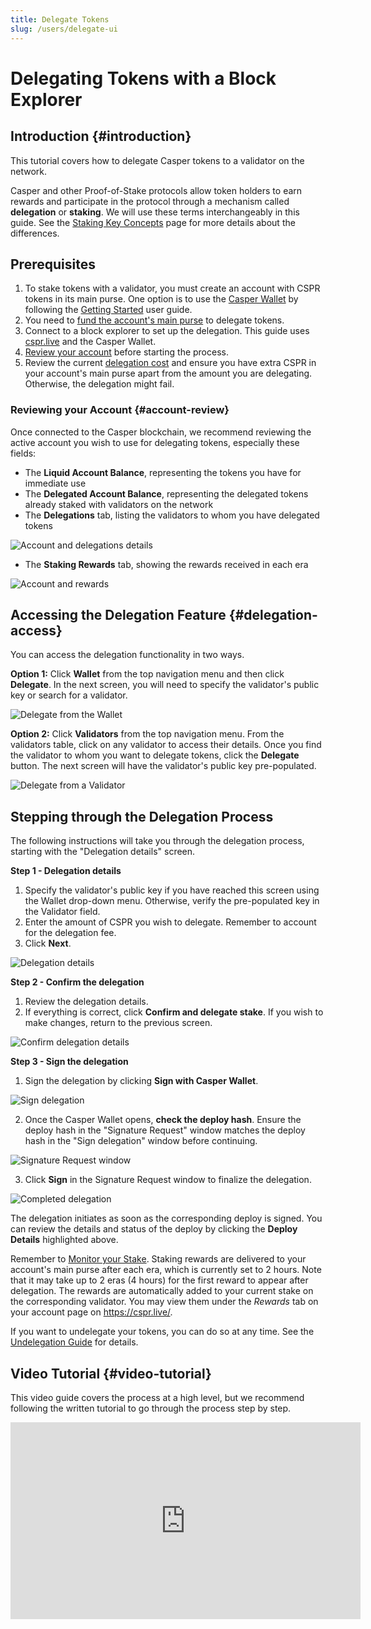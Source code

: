 ```yaml
---
title: Delegate Tokens
slug: /users/delegate-ui
---
```




# Delegating Tokens with a Block Explorer

## Introduction {#introduction}

This tutorial covers how to delegate Casper tokens to a validator on the network.

Casper and other Proof-of-Stake protocols allow token holders to earn rewards and participate in the protocol through a mechanism called **delegation** or **staking**. We will use these terms interchangeably in this guide. See the [Staking Key Concepts](../../concepts/economics/staking.md) page for more details about the differences.

## Prerequisites

1. To stake tokens with a validator, you must create an account with CSPR tokens in its main purse. One option is to use the [Casper Wallet](https://www.casperwallet.io/) by following the [Getting Started](https://www.casperwallet.io/user-guide/getting-started) user guide. 
2. You need to [fund the account's main purse](../funding-from-exchanges.md) to delegate tokens.
3. Connect to a block explorer to set up the delegation. This guide uses [cspr.live](https://cspr.live/) and the Casper Wallet.
4. [Review your account](#account-review) before starting the process.
5. Review the current [delegation cost](../delegating.md#delegation-cost) and ensure you have extra CSPR in your account's main purse apart from the amount you are delegating. Otherwise, the delegation might fail.

### Reviewing your Account {#account-review}

Once connected to the Casper blockchain, we recommend reviewing the active account you wish to use for delegating tokens, especially these fields:

- The **Liquid Account Balance**, representing the tokens you have for immediate use
- The **Delegated Account Balance**, representing the delegated tokens already staked with validators on the network
- The **Delegations** tab, listing the validators to whom you have delegated tokens

![Account and delegations details](./delegate-ui/2.delegations.png)

- The **Staking Rewards** tab, showing the rewards received in each era

![Account and rewards](./delegate-ui/3.rewards.png)

## Accessing the Delegation Feature {#delegation-access}

You can access the delegation functionality in two ways.

**Option 1:** Click **Wallet** from the top navigation menu and then click **Delegate**. In the next screen, you will need to specify the validator's public key or search for a validator.

![Delegate from the Wallet](./delegate-ui/4.wallet-delegate.png)

**Option 2:** Click **Validators** from the top navigation menu. From the validators table, click on any validator to access their details. Once you find the validator to whom you want to delegate tokens, click the **Delegate** button. The next screen will have the validator's public key pre-populated.

![Delegate from a Validator](./delegate-ui/5.validator-delegate.png)

## Stepping through the Delegation Process

The following instructions will take you through the delegation process, starting with the "Delegation details" screen.

**Step 1 - Delegation details**

1. Specify the validator's public key if you have reached this screen using the Wallet drop-down menu. Otherwise, verify the pre-populated key in the Validator field.
2. Enter the amount of CSPR you wish to delegate. Remember to account for the delegation fee.
3. Click **Next**.

![Delegation details](./delegate-ui/6.delegation-details.png)

**Step 2 - Confirm the delegation**

1. Review the delegation details.
2. If everything is correct, click **Confirm and delegate stake**. If you wish to make changes, return to the previous screen.

![Confirm delegation details](./delegate-ui/7.confirm-delegation.png)

**Step 3 - Sign the delegation**

1.  Sign the delegation by clicking **Sign with Casper Wallet**.

![Sign delegation](./delegate-ui/8.sign-delegation.png)

2.  Once the Casper Wallet opens, **check the deploy hash**. Ensure the deploy hash in the "Signature Request" window matches the deploy hash in the "Sign delegation" window before continuing.

![Signature Request window](./delegate-ui/9.wallet-window.png)

3.  Click **Sign** in the Signature Request window to finalize the delegation.

![Completed delegation](./delegate-ui/10.completed-delegation.png)

The delegation initiates as soon as the corresponding deploy is signed. You can review the details and status of the deploy by clicking the **Deploy Details** highlighted above. 

Remember to [Monitor your Stake](../../users/delegating.md#monitoring-rewards). Staking rewards are delivered to your account's main purse after each era, which is currently set to 2 hours. Note that it may take up to 2 eras (4 hours) for the first reward to appear after delegation. The rewards are automatically added to your current stake on the corresponding validator. You may view them under the _Rewards_ tab on your account page on https://cspr.live/.

If you want to undelegate your tokens, you can do so at any time. See the [Undelegation Guide](./undelegate-ui.md) for details.

## Video Tutorial {#video-tutorial}

This video guide covers the process at a high level, but we recommend following the written tutorial to go through the process step by step.

<iframe width="560" height="315" src="https://www.youtube.com/embed/cR3v8AthlkQ" frameborder="0" allow="accelerometer; autoplay; clipboard-write; encrypted-media; gyroscope; picture-in-picture" allowfullscreen></iframe>

